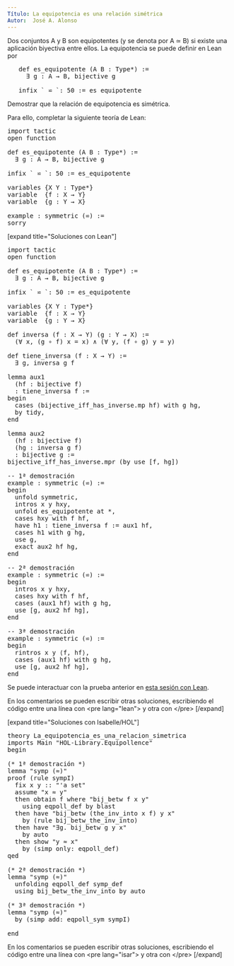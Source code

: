 ```yaml
---
Título: La equipotencia es una relación simétrica
Autor:  José A. Alonso
---
```


Dos conjuntos A y B son equipotentes (y se denota por A ≃ B) si existe una aplicación biyectiva entre ellos. La equipotencia se puede definir en Lean por
<pre lang="text">
   def es_equipotente (A B : Type*) :=
     ∃ g : A → B, bijective g

   infix ` ⋍ `: 50 := es_equipotente
</pre>

Demostrar que la relación de equipotencia es simétrica.

Para ello, completar la siguiente teoría de Lean:

<pre lang="lean">
import tactic
open function

def es_equipotente (A B : Type*) :=
  ∃ g : A → B, bijective g

infix ` ⋍ `: 50 := es_equipotente

variables {X Y : Type*}
variable  {f : X → Y}
variable  {g : Y → X}

example : symmetric (⋍) :=
sorry
</pre>

[expand title="Soluciones con Lean"]

<pre lang="lean">
import tactic
open function

def es_equipotente (A B : Type*) :=
  ∃ g : A → B, bijective g

infix ` ⋍ `: 50 := es_equipotente

variables {X Y : Type*}
variable  {f : X → Y}
variable  {g : Y → X}

def inversa (f : X → Y) (g : Y → X) :=
  (∀ x, (g ∘ f) x = x) ∧ (∀ y, (f ∘ g) y = y)

def tiene_inversa (f : X → Y) :=
  ∃ g, inversa g f

lemma aux1
  (hf : bijective f)
  : tiene_inversa f :=
begin
  cases (bijective_iff_has_inverse.mp hf) with g hg,
  by tidy,
end

lemma aux2
  (hf : bijective f)
  (hg : inversa g f)
  : bijective g :=
bijective_iff_has_inverse.mpr (by use [f, hg])

-- 1ª demostración
example : symmetric (⋍) :=
begin
  unfold symmetric,
  intros x y hxy,
  unfold es_equipotente at *,
  cases hxy with f hf,
  have h1 : tiene_inversa f := aux1 hf,
  cases h1 with g hg,
  use g,
  exact aux2 hf hg,
end

-- 2ª demostración
example : symmetric (⋍) :=
begin
  intros x y hxy,
  cases hxy with f hf,
  cases (aux1 hf) with g hg,
  use [g, aux2 hf hg],
end

-- 3ª demostración
example : symmetric (⋍) :=
begin
  rintros x y ⟨f, hf⟩,
  cases (aux1 hf) with g hg,
  use [g, aux2 hf hg],
end
</pre>

Se puede interactuar con la prueba anterior en <a href="https://leanprover-community.github.io/lean-web-editor/#url=https://raw.githubusercontent.com/jaalonso/Calculemus/main/src/La_equipotencia_es_una_relacion_simetrica.lean" rel="noopener noreferrer" target="_blank">esta sesión con Lean</a>.

En los comentarios se pueden escribir otras soluciones, escribiendo el código entre una línea con &#60;pre lang=&quot;lean&quot;&#62; y otra con &#60;/pre&#62;
[/expand]

[expand title="Soluciones con Isabelle/HOL"]

<pre lang="isar">
theory La_equipotencia_es_una_relacion_simetrica
imports Main "HOL-Library.Equipollence"
begin

(* 1ª demostración *)
lemma "symp (≈)"
proof (rule sympI)
  fix x y :: "'a set"
  assume "x ≈ y"
  then obtain f where "bij_betw f x y"
    using eqpoll_def by blast
  then have "bij_betw (the_inv_into x f) y x"
    by (rule bij_betw_the_inv_into)
  then have "∃g. bij_betw g y x"
    by auto
  then show "y ≈ x"
    by (simp only: eqpoll_def)
qed

(* 2ª demostración *)
lemma "symp (≈)"
  unfolding eqpoll_def symp_def
  using bij_betw_the_inv_into by auto

(* 3ª demostración *)
lemma "symp (≈)"
  by (simp add: eqpoll_sym sympI)

end
</pre>

En los comentarios se pueden escribir otras soluciones, escribiendo el código entre una línea con &#60;pre lang=&quot;isar&quot;&#62; y otra con &#60;/pre&#62;
[/expand]
